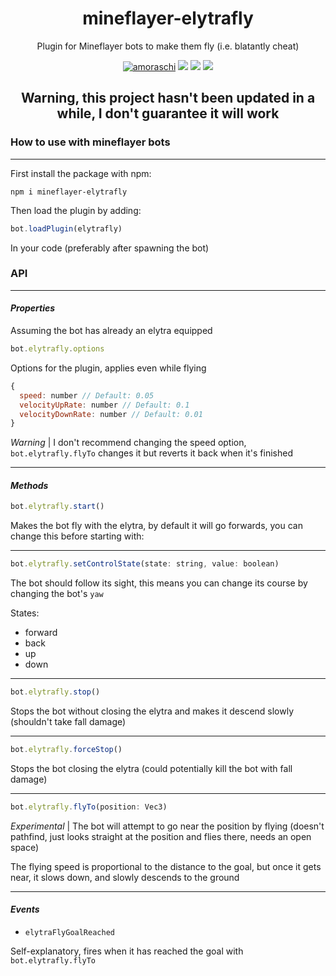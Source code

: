 <h1 align="center">mineflayer-elytrafly</h1>
<p align="center">Plugin for Mineflayer bots to make them fly (i.e. blatantly cheat)</p>

<p align="center">
  <a href="https://discord.gg/Kjd3gX29p8"><img src="https://img.shields.io/badge/DISCORD-JOIN-7289da?style=for-the-badge" alt="amoraschi"></a>
  <a href="https://github.com/amoraschi/mineflayer-elytrafly" target="_blank"><img src="https://img.shields.io/github/repo-size/amoraschi/mineflayer-elytrafly?style=for-the-badge&logo=github" /></a>
  <a href="https://www.npmjs.com/package/mineflayer-elytrafly" target="_blank"><img src="https://img.shields.io/npm/v/mineflayer-elytrafly?style=for-the-badge&logo=npm" /></a>
  <a href="https://github.com/ESKYoung/shields-io-visitor-counter"><img src="https://shields-io-visitor-counter.herokuapp.com/badge?page=mineflayer-elytrafly&style=for-the-badge&color=brightgreen" /></a>
</p>

<h2 align="center">Warning, this project hasn't been updated in a while, I don't guarantee it will work</h2>

<h3>How to use with mineflayer bots</h3>

---

First install the package with npm:

```
npm i mineflayer-elytrafly
```

Then load the plugin by adding:

```js
bot.loadPlugin(elytrafly)
```

In your code (preferably after spawning the bot)

<h3>API</h3>

---

<h4><i>Properties</i></h4>

Assuming the bot has already an elytra equipped

```js
bot.elytrafly.options
```

Options for the plugin, applies even while flying

```js
{
  speed: number // Default: 0.05
  velocityUpRate: number // Default: 0.1
  velocityDownRate: number // Default: 0.01
}
```

*Warning* | I don't recommend changing the speed option, `bot.elytrafly.flyTo` changes it but reverts it back when it's finished

---

<h4><i>Methods</i></h4>

```js
bot.elytrafly.start()
```

Makes the bot fly with the elytra, by default it will go forwards, you can change this before starting with:

---

```js
bot.elytrafly.setControlState(state: string, value: boolean)
```

The bot should follow its sight, this means you can change its course by changing the bot's `yaw`

States:

- forward
- back
- up
- down

---

```js
bot.elytrafly.stop()
```

Stops the bot without closing the elytra and makes it descend slowly (shouldn't take fall damage)

---

```js
bot.elytrafly.forceStop()
```

Stops the bot closing the elytra (could potentially kill the bot with fall damage)

---

```js
bot.elytrafly.flyTo(position: Vec3)
```

*Experimental* | The bot will attempt to go near the position by flying (doesn't pathfind, just looks straight at the position and flies there, needs an open space)

The flying speed is proportional to the distance to the goal, but once it gets near, it slows down, and slowly descends to the ground

---

<h4><i>Events</i></h4>

- `elytraFlyGoalReached`

Self-explanatory, fires when it has reached the goal with `bot.elytrafly.flyTo`
